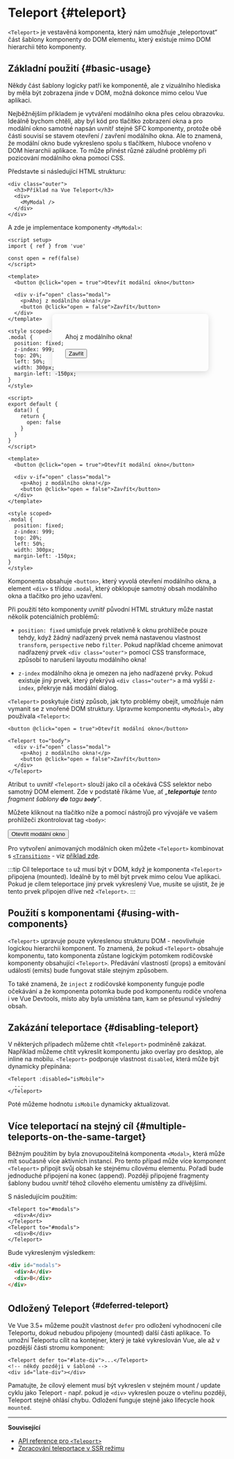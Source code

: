 # Teleport {#teleport}

 <VueSchoolLink href="https://vueschool.io/lessons/vue-3-teleport" title="Lekce o komponentě Teleport ve Vue.js zdarma"/>

`<Teleport>` je vestavěná komponenta, který nám umožňuje „teleportovat“ část šablony komponenty do DOM elementu, který existuje mimo DOM hierarchii této komponenty.

## Základní použití {#basic-usage}

Někdy část šablony logicky patří ke komponentě, ale z vizuálního hlediska by měla být zobrazena jinde v DOM, možná dokonce mimo celou Vue aplikaci.

Nejběžnějším příkladem je vytváření modálního okna přes celou obrazovku. Ideálně bychom chtěli, aby byl kód pro tlačítko zobrazení okna a pro modální okno samotné napsán uvnitř stejné SFC komponenty, protože obě části souvisí se stavem otevření / zavření modálního okna. Ale to znamená, že modální okno bude vykresleno spolu s&nbsp;tlačítkem, hluboce vnořeno v DOM hierarchii aplikace. To může přinést různé záludné problémy při pozicování modálního okna pomocí CSS.

Představte si následující HTML strukturu:

```vue-html
<div class="outer">
  <h3>Příklad na Vue Teleport</h3>
  <div>
    <MyModal />
  </div>
</div>
```

A zde je implementace komponenty `<MyModal>`:

<div class="composition-api">

```vue
<script setup>
import { ref } from 'vue'

const open = ref(false)
</script>

<template>
  <button @click="open = true">Otevřít modální okno</button>

  <div v-if="open" class="modal">
    <p>Ahoj z modálního okna!</p>
    <button @click="open = false">Zavřít</button>
  </div>
</template>

<style scoped>
.modal {
  position: fixed;
  z-index: 999;
  top: 20%;
  left: 50%;
  width: 300px;
  margin-left: -150px;
}
</style>
```

</div>
<div class="options-api">

```vue
<script>
export default {
  data() {
    return {
      open: false
    }
  }
}
</script>

<template>
  <button @click="open = true">Otevřít modální okno</button>

  <div v-if="open" class="modal">
    <p>Ahoj z modálního okna!</p>
    <button @click="open = false">Zavřít</button>
  </div>
</template>

<style scoped>
.modal {
  position: fixed;
  z-index: 999;
  top: 20%;
  left: 50%;
  width: 300px;
  margin-left: -150px;
}
</style>
```

</div>

Komponenta obsahuje `<button>`, který vyvolá otevření modálního okna, a element `<div>` s třídou `.modal`, který obklopuje samotný obsah modálního okna a tlačítko pro jeho uzavření.

Při použití této komponenty uvnitř původní HTML struktury může nastat několik potenciálních problémů:

- `position: fixed` umisťuje prvek relativně k oknu prohlížeče pouze tehdy, když žádný nadřazený prvek nemá nastavenou vlastnost `transform`, `perspective` nebo `filter`. Pokud například chceme animovat nadřazený prvek `<div class="outer">` pomocí CSS transformace, způsobí to narušení layoutu modálního okna!

- `z-index` modálního okna je omezen na jeho nadřazené prvky. Pokud existuje jiný prvek, který překrývá `<div class="outer">` a má vyšší `z-index`, překryje náš modální dialog.

`<Teleport>` poskytuje čistý způsob, jak tyto problémy obejít, umožňuje nám vymanit se z vnořené DOM struktury. Upravme komponentu `<MyModal>`, aby používala `<Teleport>`:

```vue-html{3,8}
<button @click="open = true">Otevřít modální okno</button>

<Teleport to="body">
  <div v-if="open" class="modal">
    <p>Ahoj z modálního okna!</p>
    <button @click="open = false">Zavřít</button>
  </div>
</Teleport>
```

Atribut `to` uvnitř `<Teleport>` slouží jako cíl a očekává CSS selektor nebo samotný DOM element. Zde v podstatě říkáme Vue, ať _„**teleportuje** tento fragment šablony **do** tagu **`body`**“_.

Můžete kliknout na tlačítko níže a pomocí nástrojů pro vývojáře ve vašem prohlížeči zkontrolovat tag `<body>`:

<script setup>
import { ref } from 'vue'
const open = ref(false)
</script>

<div class="demo">
  <button @click="open = true">Otevřít modální okno</button>
  <ClientOnly>
    <Teleport to="body">
      <div v-if="open" class="demo modal-demo">
        <p style="margin-bottom:20px">Ahoj z modálního okna!</p>
        <button @click="open = false">Zavřít</button>
      </div>
    </Teleport>
  </ClientOnly>
</div>

<style>
.modal-demo {
  position: fixed;
  z-index: 999;
  top: 20%;
  left: 50%;
  width: 300px;
  margin-left: -150px;
  background-color: var(--vt-c-bg);
  padding: 30px;
  border-radius: 8px;
  box-shadow: 0 4px 16px rgba(0, 0, 0, 0.15);
}
</style>

Pro vytvoření animovaných modálních oken můžete `<Teleport>` kombinovat s&nbsp;[`<Transition>`](./transition) - viz [příklad zde](/examples/#modal).

:::tip
Cíl teleportace `to` už musí být v DOM, když je komponenta `<Teleport>` připojena (mounted). Ideálně by to měl být prvek mimo celou Vue aplikaci. Pokud je cílem teleportace jiný prvek vykreslený Vue, musíte se ujistit, že je tento prvek připojen dříve než `<Teleport>`.
:::

## Použití s komponentami {#using-with-components}

`<Teleport>` upravuje pouze vykreslenou strukturu DOM - neovlivňuje logickou hierarchii komponent. To znamená, že pokud `<Teleport>` obsahuje komponentu, tato komponenta zůstane logickým potomkem rodičovské komponenty obsahující `<Teleport>`. Předávání vlastností (props) a emitování událostí (emits) bude fungovat stále stejným způsobem.

To také znamená, že `inject` z rodičovské komponenty funguje podle očekávání a že komponenta potomka bude pod komponentu rodiče vnořena i ve Vue Devtools, místo aby byla umístěna tam, kam se přesunul výsledný obsah.

## Zakázání teleportace {#disabling-teleport}

V některých případech můžeme chtít `<Teleport>` podmíněně zakázat. Například můžeme chtít vykreslit komponentu jako overlay pro desktop, ale inline na mobilu. `<Teleport>` podporuje vlastnost `disabled`, která může být dynamicky přepínána:

```vue-html
<Teleport :disabled="isMobile">
  ...
</Teleport>
```

Poté můžeme hodnotu `isMobile` dynamicky aktualizovat.

## Více teleportací na stejný cíl {#multiple-teleports-on-the-same-target}

Běžným použitím by byla znovupoužitelná komponenta `<Modal>`, která může mít současně více aktivních  instancí. Pro tento případ může více komponent `<Teleport>` připojit svůj obsah ke stejnému cílovému elementu. Pořadí bude jednoduché připojení na konec (append). Později připojené fragmenty šablony budou uvnitř téhož cílového elementu umístěny za dřívějšími.

S následujícím použitím:

```vue-html
<Teleport to="#modals">
  <div>A</div>
</Teleport>
<Teleport to="#modals">
  <div>B</div>
</Teleport>
```

Bude vykresleným výsledkem:

```html
<div id="modals">
  <div>A</div>
  <div>B</div>
</div>
```

## Odložený Teleport <sup class="vt-badge" data-text="3.5+" /> {#deferred-teleport}

Ve Vue 3.5+ můžeme použít vlastnost  `defer` pro odložení vyhodnocení cíle Teleportu, dokud nebudou připojeny (mounted) další části aplikace. To umožní Teleportu cílit na kontejner, který je také vykreslován Vue, ale až v pozdější části stromu komponent:

```vue-html
<Teleport defer to="#late-div">...</Teleport>
<!-- někdy později v šabloně -->
<div id="late-div"></div>
```

Pamatujte, že cílový element musí být vykreslen v stejném mount / update cyklu jako Teleport - např. pokud je `<div>` vykreslen pouze o vteřinu později, Teleport stejně ohlásí chybu. Odložení funguje stejně jako lifecycle hook `mounted`.

---

**Související**

- [API reference pro `<Teleport>`](/api/built-in-components#teleport)
- [Zpracování teleportace v SSR režimu](/guide/scaling-up/ssr#teleports)
